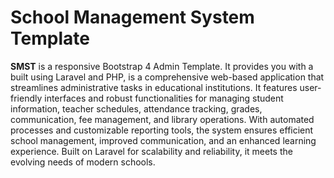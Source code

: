 # School Management System Template
**SMST** is a responsive Bootstrap 4 Admin Template. It provides you with a  built using Laravel and PHP, is a comprehensive web-based application that streamlines administrative tasks in educational institutions. It features user-friendly interfaces and robust functionalities for managing student information, teacher schedules, attendance tracking, grades, communication, fee management, and library operations. With automated processes and customizable reporting tools, the system ensures efficient school management, improved communication, and an enhanced learning experience. Built on Laravel for scalability and reliability, it meets the evolving needs of modern schools.
